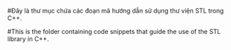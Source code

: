 #Đây là thư mục chứa các đoạn mã hướng dẫn sử dụng thư viện STL trong C++.

#This is the folder containing code snippets that guide the use of the STL library in C++.